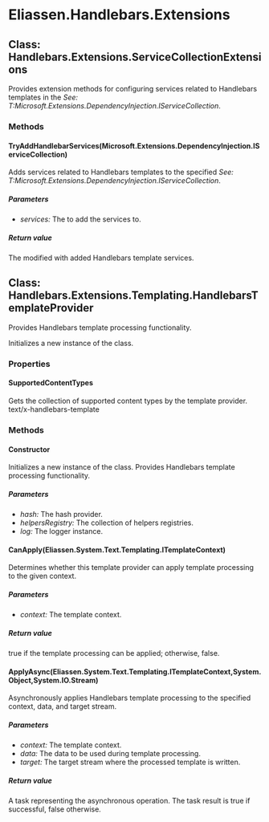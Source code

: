 ﻿# Eliassen.Handlebars.Extensions


## Class: Handlebars.Extensions.ServiceCollectionExtensions
Provides extension methods for configuring services related to Handlebars templates in the 
 *See: T:Microsoft.Extensions.DependencyInjection.IServiceCollection*. 

### Methods


#### TryAddHandlebarServices(Microsoft.Extensions.DependencyInjection.IServiceCollection)
Adds services related to Handlebars templates to the specified 
 *See: T:Microsoft.Extensions.DependencyInjection.IServiceCollection*. 


##### Parameters
* *services:* The to add the services to.




##### Return value
The modified with added Handlebars template services.



## Class: Handlebars.Extensions.Templating.HandlebarsTemplateProvider
Provides Handlebars template processing functionality. 

Initializes a new instance of the class.
### Properties

#### SupportedContentTypes
Gets the collection of supported content types by the template provider. text/x-handlebars-template
### Methods


#### Constructor
Initializes a new instance of the class.
Provides Handlebars template processing functionality. 


##### Parameters
* *hash:* The hash provider.
* *helpersRegistry:* The collection of helpers registries.
* *log:* The logger instance.




#### CanApply(Eliassen.System.Text.Templating.ITemplateContext)
Determines whether this template provider can apply template processing to the given context. 


##### Parameters
* *context:* The template context.




##### Return value
true if the template processing can be applied; otherwise, false.



#### ApplyAsync(Eliassen.System.Text.Templating.ITemplateContext,System.Object,System.IO.Stream)
Asynchronously applies Handlebars template processing to the specified context, data, and target stream. 


##### Parameters
* *context:* The template context.
* *data:* The data to be used during template processing.
* *target:* The target stream where the processed template is written.




##### Return value
A task representing the asynchronous operation. The task result is true if successful, false otherwise.

